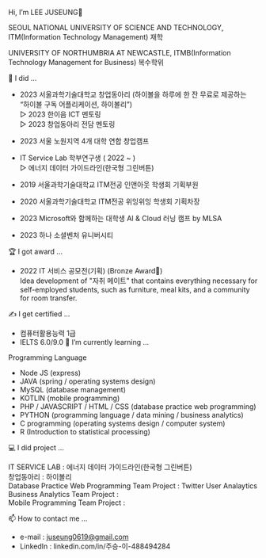 Hi, I’m LEE JUSEUNG👋

SEOUL NATIONAL UNIVERSITY OF SCIENCE AND TECHNOLOGY, ITM(Information Technology Management) 재학

UNIVERSITY OF NORTHUMBRIA AT NEWCASTLE, ITMB(Information Technology Management for Business) 복수학위


📔 I did ...

- 2023 서울과학기술대학교 창업동아리 (하이볼을 하루에 한 잔 무료로 제공하는 “하이볼 구독 어플리케이션, 하이볼리”)  
    ▷ 2023 한이음 ICT 멘토링  
    ▷ 2023 창업동아리 전담 멘토링  

- 2023 서울 노원지역 4개 대학 연합 창업캠프

  
- IT Service Lab 학부연구생  ( 2022 ~ )  
    ▷ 에너지 데이터 가이드라인(한국형 그린버튼)

- 2019 서울과학기술대학교 ITM전공 인앤아웃 학생회 기획부원
- 2020 서울과학기술대학교 ITM전공 위잉위잉 학생회 기획차장
- 2023 Microsoft와 함께하는 대학생 AI & Cloud 러닝 캠프 by MLSA
- 2023 하나 소셜벤처 유니버시티


🏆 I got award ...


- 2022 IT 서비스 공모전(기획) (Bronze Award🥉)  
    Idea development of "자취 메이트" that contains everything necessary for self-employed students, such as furniture, meal kits, and a community for room transfer.
    


✍ I get certified ...
- 컴퓨터활용능력 1급
- IELTS 6.0/9.0
🌱 I’m currently learning ...

Programming Language
- Node JS (express)
- JAVA (spring / operating systems design)
- MySQL (database management)
- KOTLIN (mobile programming)
- PHP / JAVASCRIPT / HTML / CSS (database practice web programming)
- PYTHON (programming language / data mining / business analytics)
- C programming (operating systems design / computer system)
- R (Introduction to statistical processing)


💻 I did project ...

IT SERVICE LAB : 에너지 데이터 가이드라인(한국형 그린버튼)  
창업동아리 : 하이볼리  
Database Practice Web Programming Team Project : Twitter User Analaytics  
Business Analytics Team Project :   
Mobile Programming Team Project :   


📫 How to contact me ...

- e-mail : juseung0619@gmail.com
- LinkedIn : linkedin.com/in/주승-이-488494284
